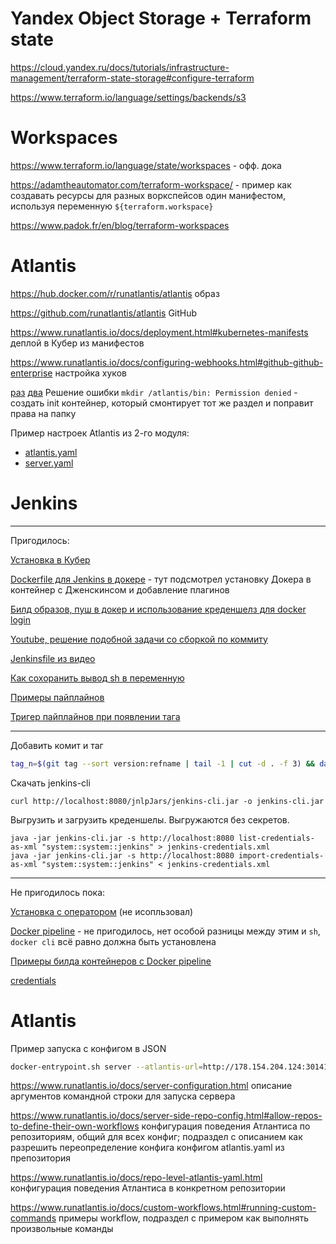 # Yandex Object Storage + Terraform state

https://cloud.yandex.ru/docs/tutorials/infrastructure-management/terraform-state-storage#configure-terraform

https://www.terraform.io/language/settings/backends/s3

# Workspaces

https://www.terraform.io/language/state/workspaces - офф. дока

https://adamtheautomator.com/terraform-workspace/ - пример как создавать ресурсы для разных воркспейсов один манифестом, используя переменную `${terraform.workspace}`

https://www.padok.fr/en/blog/terraform-workspaces

# Atlantis

https://hub.docker.com/r/runatlantis/atlantis образ

https://github.com/runatlantis/atlantis GitHub

https://www.runatlantis.io/docs/deployment.html#kubernetes-manifests деплой в Кубер из манифестов

https://www.runatlantis.io/docs/configuring-webhooks.html#github-github-enterprise настройка хуков


[раз](https://stackoverflow.com/questions/43544370/kubernetes-how-to-set-volumemount-user-group-and-file-permissions)
[два](https://discuss.kubernetes.io/t/write-permissions-on-volume-mount-with-security-context-fsgroup-option/16524)
Решение ошибки `mkdir /atlantis/bin: Permission denied` - создать init контейнер, который смонтирует тот же раздел и поправит права на папку

Пример настроек Atlantis из 2-го модуля: 
- [atlantis.yaml](https://github.com/run0ut/devops-netology/blob/main/02-virt-homeworks/misc/74/atlantis.yaml)
- [server.yaml](https://github.com/run0ut/devops-netology/blob/main/02-virt-homeworks/misc/74/server/server.yaml)

# Jenkins

---

Пригодилось:

[Установка в Кубер](https://www.jenkins.io/doc/book/installing/kubernetes/#install-jenkins-with-yaml-files)

[Dockerfile для Jenkins в докере](https://github.com/jenkinsci/docker-workflow-plugin/blob/docker-workflow-1.12/demo/Dockerfile) - тут подсмотрел установку Докера в контейнер с Дженскинсом и добавление плагинов

[Билд образов, пуш в докер и использование креденшелз для docker login](https://www.liatrio.com/blog/building-with-docker-using-jenkins-pipelines)

[Youtube, решение подобной задачи со сборкой по коммиту](https://www.youtube.com/watch?v=0D_wKERZ2zo)

[Jenkinsfile из видео](https://github.com/ksemaev/project_template/tree/master/jenkinsfiles)

[Как сохоранить вывод sh в переменную](https://stackoverflow.com/questions/36547680/how-do-i-get-the-output-of-a-shell-command-executed-using-into-a-variable-from-j)

[Примеры пайплайнов](https://www.jenkins.io/doc/book/pipeline/syntax/#declarative-steps)

[Тригер пайплайнов при появлении тага](https://stackoverflow.com/questions/29742847/jenkins-trigger-build-if-new-tag-is-released)

----
Добавить комит и таг

```bash
tag_n=$(git tag --sort version:refname | tail -1 | cut -d . -f 3) && date +%s > dummy && git add . && tag_n=$((tag_n+1)) && git commit -m "tag $tag_n" && git tag v0.0.$tag_n && git push --tags origin main
```
Скачать jenkins-cli
```
curl http://localhost:8080/jnlpJars/jenkins-cli.jar -o jenkins-cli.jar
```
Выгрузить и загрузить креденшелы. Выгружаются без секретов.
```
java -jar jenkins-cli.jar -s http://localhost:8080 list-credentials-as-xml "system::system::jenkins" > jenkins-credentials.xml
java -jar jenkins-cli.jar -s http://localhost:8080 import-credentials-as-xml "system::system::jenkins" < jenkins-credentials.xml
```
---

Не пригодилось пока:

[Установка с оператором](https://jenkinsci.github.io/kubernetes-operator/docs/getting-started/latest/installing-the-operator/) (не исопльзовал)

[Docker pipeline](https://docs.cloudbees.com/docs/admin-resources/latest/plugins/docker-workflow) - не пригодилось, нет особой разницы между этим и `sh`, `docker cli` всё равно должна быть установлена

[Примеры билда контейнеров с Docker pipeline](https://www.jenkins.io/doc/book/pipeline/docker/#building-containers)

[credentials](https://citizix.com/using-jenkins-cli-to-manage-jenkins-jobs-and-credentials/)

# Atlantis

Пример запуска с конфигом в JSON
```bash
docker-entrypoint.sh server --atlantis-url=http://178.154.204.124:30141/ --var-file-allowlist=/home/atlantis --tf-download-url=https://terraform-mirror.yandexcloud.net/ --repo-config-json='{"repos":[{"id":"/.*/","allowed_overrides":["workflow"],"allow_custom_workflows":true}]}' --log-level=info 
```
https://www.runatlantis.io/docs/server-configuration.html описание аргументов командной строки для запуска сервера

https://www.runatlantis.io/docs/server-side-repo-config.html#allow-repos-to-define-their-own-workflows конфигурация поведения Атлантиса по репозиториям, общий для всех конфиг; подраздел с описанием как разрешить переопределение конфига конфигом atlantis.yaml из препозитория

https://www.runatlantis.io/docs/repo-level-atlantis-yaml.html конфигурация поведения Атлантиса в конкретном репозитории

https://www.runatlantis.io/docs/custom-workflows.html#running-custom-commands примеры workflow, подраздел с примером как выполнять произвольные команды
